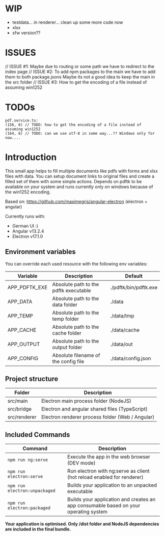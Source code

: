 # WIP

* testdata... in renderer... clean up some more code now
* xlsx
* sfw version??


# ISSUES

// ISSUE #1: Maybe due to routing or some path we have to redirect to the index page
// ISSUE #2: To add npm packages to the main we have to add them to both package.jsons Maybe its not a good idea to keep the main in the src folder
// ISSUE #3: How to get the encoding of a file instead of assuming win1252

# TODOs

````
pdf.service.ts:
(156, 6) // TODO: how to get the encoding of a file instead of assuming win1252
(164, 6) // TODO: can we use utf-8 in some way...?? Windows only for now....
````

# Introduction

This small app helps to fill multiple documents like pdfs with forms and xlsx files with data.
You can setup document links to original files and create a filled set of them with some simple actions.
Depends on pdftk to be available on your system and runs currently only on windows because of the win1252 encoding.

Based on: https://github.com/maximegris/angular-electron (electron + angular)

Currently runs with:

- German UI :)
- Angular v13.2.4
- Electron v17.1.0

## Environment variables

You can override each used resource with the following env variables:

| Variable      | Description                           | Default               |
|---------------|---------------------------------------|-----------------------|
| APP_PDFTK_EXE | Absolute path to the pdftk executable | ./pdftk/bin/pdftk.exe |
| APP_DATA      | Absolute path to the data folder      | ./data                |
| APP_TEMP      | Absolute path to the temp folder      | ./data/tmp            |
| APP_CACHE     | Absolute path to the cache folder     | ./data/cache          |
| APP_OUTPUT    | Absolute path to the output folder    | ./data/out            |
| APP_CONFIG    | Absolute filename of the config file  | ./data/config.json    |

## Project structure

| Folder       | Description                                      |
|--------------|--------------------------------------------------|
| src/main     | Electron main process folder (NodeJS)            |
| src/bridge   | Electron and angular shared files (TypeScript)   |
| src/renderer | Electron renderer process folder (Web / Angular) |


## Included Commands

| Command                       | Description                                                                          |
|-------------------------------|--------------------------------------------------------------------------------------|
| `npm run ng:serve`            | Execute the app in the web browser (DEV mode)                                        |
| `npm run electron:serve`      | Run electron with ng:serve as client (hot reload enabled for renderer)               |
| `npm run electron:unpackaged` | Builds your application to an unpacked executable                                    |
| `npm run electron:packaged`   | Builds your application and creates an app consumable based on your operating system |

**Your application is optimised. Only /dist folder and NodeJS dependencies are included in the final bundle.**
